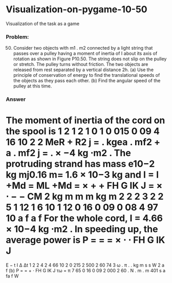 # Visualization-on-pygame-10-50
Visualization of the task as a game

### Problem:
50. Consider two objects with m1 .
m2 connected by a light string
that passes over a pulley having
a moment of inertia of I about
its axis of rotation as shown in
Figure P10.50. The string does
not slip on the pulley or stretch.
The pulley turns without friction.
The two objects are
released from rest separated by
a vertical distance 2h. (a) Use
the principle of conservation of
energy to find the translational
speeds of the objects as they
pass each other. (b) Find the angular speed of the pulley
at this time.

### Answer
The moment of inertia of the cord on the spool is 1 
2
1
2
1 0 1 0 015 0 09 4 16 10
2
2
MeR + R2 j = . kgea . mf2 + a . mf2 j = . × −4 kg ⋅m2 .
The protruding strand has mass e10−2 kg mj0.16 m= 1.6 × 10−3 kg and
I = I +Md = ML +Md = × + + FH G
IK J
= × ⋅
−
−
CM
2
kg m m m
kg m
2 2 2 3 2 2
5
1
12
1 6 10
1
12
0 16 0 09 0 08
4 97 10 a f a f For the whole cord, I = 4.66 × 10−4 kg ⋅m2 . In speeding up, the average power is
P = = =
× ⋅ ⋅ FH G
IK J
=
E −
t
I
Δ Δt
1
2
2 4 2 4 66 10
2 0 215
2 500 2
60
74 3
ω . π
.
.
kg m
s s
W
2
a f
(b) P = = +
⋅ FH G
IK J
τω =
π
7 65 0 16 0 09
2 000 2
60
. N . m . m 401
s
a fa f W
